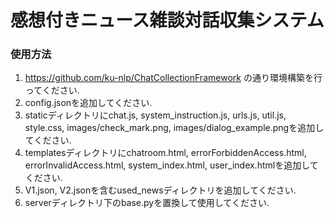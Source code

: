 # 感想付きニュース雑談対話収集システム

### 使用方法
1. https://github.com/ku-nlp/ChatCollectionFramework の通り環境構築を行ってください.
2. config.jsonを追加してください.
3. staticディレクトリにchat.js,  system_instruction.js, urls.js, util.js, style.css, images/check_mark.png, images/dialog_example.pngを追加してください.
4. templatesディレクトリにchatroom.html, errorForbiddenAccess.html, errorInvalidAccess.html, system_index.html, user_index.htmlを追加してください.
5. V1.json, V2.jsonを含むused_newsディレクトリを追加してください.
1. serverディレクトリ下のbase.pyを置換して使用してください.
